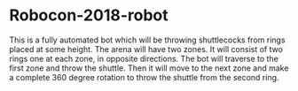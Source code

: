 # Robocon-2018-robot

This is a fully automated bot which will be throwing shuttlecocks from rings placed at some height. The arena will have two zones. It will consist of two rings one at each zone, in opposite directions.
The bot will traverse to the first zone and throw the shuttle. Then it will move to the next zone and make a complete 360 degree rotation to throw the shuttle from the second ring.


